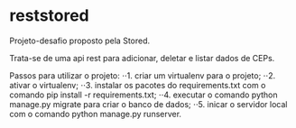 # reststored

Projeto-desafio proposto pela Stored.

Trata-se de uma api rest para adicionar, deletar e listar dados de CEPs.

Passos para utilizar o projeto:
⋅⋅1. criar um virtualenv para o projeto;
⋅⋅2. ativar o virtualenv;
⋅⋅3. instalar os pacotes do requirements.txt com o comando pip install -r requirements.txt;
⋅⋅4. executar o comando python manage.py migrate para criar o banco de dados;
⋅⋅5. inicar o servidor local com o comando python manage.py runserver.

